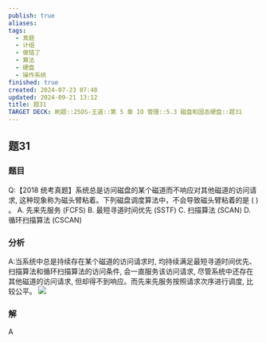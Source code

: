 ```yaml
---
publish: true
aliases: 
tags:
  - 真题
  - 计组
  - 做错了
  - 算法
  - 硬盘
  - 操作系统
finished: true
created: 2024-07-23 07:48
updated: 2024-09-21 13:12
title: 题31
TARGET DECK: 刷题::25OS-王道::第 5 章 IO 管理::5.3 磁盘和固态硬盘::题31
---
```

## 题31
### 题目
Q:【2018 统考真题】系统总是访问磁盘的某个磁道而不响应对其他磁道的访问请求, 这种现象称为磁头臂粘着。下列磁盘调度算法中，不会导致磁头臂粘着的是 ( ) 。
A. 先来先服务 (FCFS) 
B. 最短寻道时间优先 (SSTF)
C. 扫描算法 (SCAN) 
D. 循环扫描算法 (CSCAN)
### 分析
A:当系统中总是持续存在某个磁道的访问请求时, 均持续满足最短寻道时间优先、扫描算法和循环扫描算法的访问条件, 会一直服务该访问请求, 尽管系统中还存在其他磁道的访问请求, 但却得不到响应。而先来先服务按照请求次序进行调度, 比较公平。
![](https://img.hwenyi.live/202408112043654.webp)
### 解
A
<!--ID: 1723725255914-->
